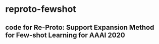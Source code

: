 # reproto-fewshot
## code for Re-Proto: Support Expansion Method for Few-shot Learning for AAAI 2020
